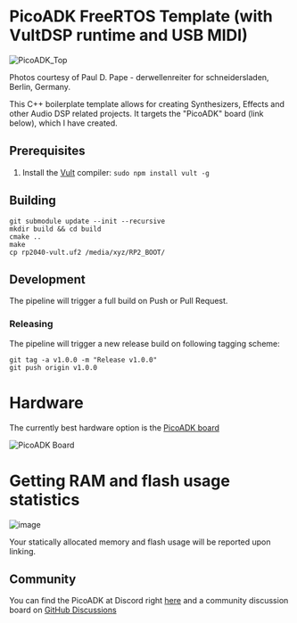 # PicoADK FreeRTOS Template (with VultDSP runtime and USB MIDI)

![PicoADK_Top](https://user-images.githubusercontent.com/6614616/204331473-485c4a37-0c32-4387-92df-22c15a2e22aa.jpg)

Photos courtesy of Paul D. Pape - derwellenreiter for schneidersladen, Berlin, Germany. 

This C++ boilerplate template allows for creating Synthesizers, Effects and other Audio DSP related projects. It targets the "PicoADK" board (link below), which I have created.
## Prerequisites

1. Install the [Vult](https://github.com/vult-dsp/vult/) compiler: `sudo npm install vult -g`

## Building 
```
git submodule update --init --recursive
mkdir build && cd build
cmake ..
make
cp rp2040-vult.uf2 /media/xyz/RP2_BOOT/
```

## Development

The pipeline will trigger a full build on Push or Pull Request.

### Releasing

The pipeline will trigger a new release build on following tagging scheme:

```
git tag -a v1.0.0 -m "Release v1.0.0"
git push origin v1.0.0
```

# Hardware

The currently best hardware option is the [PicoADK board](https://github.com/DatanoiseTV/PicoDSP-Hardware)

![PicoADK Board](https://user-images.githubusercontent.com/6614616/202743141-287a1278-63dd-40a0-bf19-9c3cd2b5591f.jpg)


# Getting RAM and flash usage statistics

![image](https://user-images.githubusercontent.com/6614616/203217505-7b235539-9cc0-42c1-a4ca-f910ef306fb1.png)

Your statically allocated memory and flash usage will be reported upon linking.

## Community

You can find the PicoADK at Discord right [here](https://discord.gg/gcwAGZ9e) and a community discussion board on [GitHub Discussions](https://github.com/DatanoiseTV/PicoADK-Hardware/discussions)
